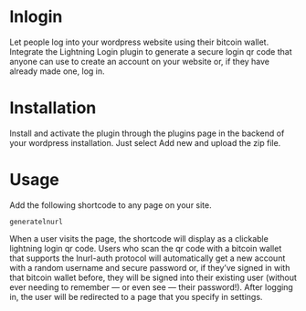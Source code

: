 # lnlogin
Let people log into your wordpress website using their bitcoin wallet. Integrate the Lightning Login plugin to generate a secure login qr code that anyone can use to create an account on your website or, if they have already made one, log in.

# Installation
Install and activate the plugin through the plugins page in the backend of your wordpress installation. Just select Add new and upload the zip file.

# Usage
Add the following shortcode to any page on your site.

`generatelnurl`

When a user visits the page, the shortcode will display as a clickable lightning login qr code. Users who scan the qr code with a bitcoin wallet that supports the lnurl-auth protocol will automatically get a new account with a random username and secure password or, if they’ve signed in with that bitcoin wallet before, they will be signed into their existing user (without ever needing to remember — or even see — their password!). After logging in, the user will be redirected to a page that you specify in settings.
